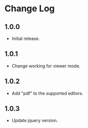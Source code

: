 # Change Log

## 1.0.0

* Initial release.

## 1.0.1

* Change working for viewer mode.

## 1.0.2

* Add "pdf" to the supported editors.

## 1.0.3

* Update jquery version.